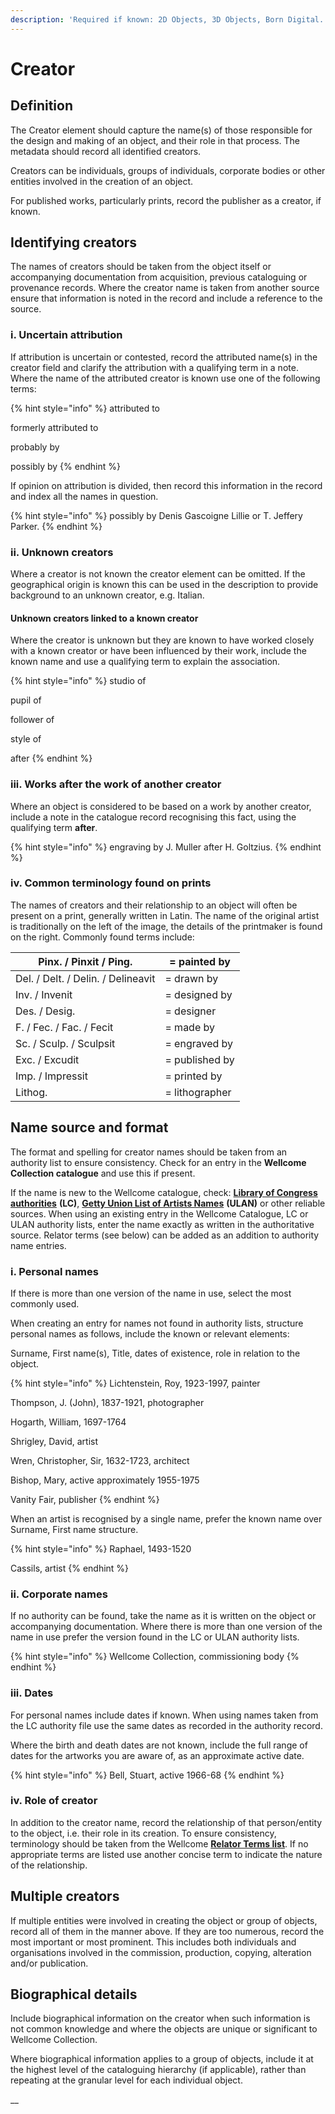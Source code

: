 ```yaml
---
description: 'Required if known: 2D Objects, 3D Objects, Born Digital. Repeatable'
---
```


# Creator

## Definition

The Creator element should capture the name(s) of those responsible for the design and making of an object, and their role in that process. The metadata should record all identified creators.

Creators can be individuals, groups of individuals, corporate bodies or other entities involved in the creation of an object.

For published works, particularly prints, record the publisher as a creator, if known.

## Identifying creators

The names of creators should be taken from the object itself or accompanying documentation from acquisition, previous cataloguing or provenance records. Where the creator name is taken from another source ensure that information is noted in the record and include a reference to the source.

### i. Uncertain attribution

If attribution is uncertain or contested, record the attributed name(s) in the creator field and clarify the attribution with a qualifying term in a note. Where the name of the attributed creator is known use one of the following terms:

{% hint style="info" %}
attributed to

formerly attributed to

probably by

possibly by
{% endhint %}

If opinion on attribution is divided, then record this information in the record and index all the names in question.

{% hint style="info" %}
possibly by Denis Gascoigne Lillie or T. Jeffery Parker.
{% endhint %}

### ii. Unknown creators

Where a creator is not known the creator element can be omitted. If the geographical origin is known this can be used in the description to provide background to an unknown creator, e.g. Italian.

#### Unknown creators linked to a known creator

Where the creator is unknown but they are known to have worked closely with a known creator or have been influenced by their work, include the known name and use a qualifying term to explain the association.

{% hint style="info" %}
studio of

pupil of

follower of

style of

after
{% endhint %}

### iii. Works after the work of another creator

Where an object is considered to be based on a work by another creator, include a note in the catalogue record recognising this fact, using the qualifying term **after**.

{% hint style="info" %}
engraving by J. Muller after H. Goltzius.
{% endhint %}

### iv. Common terminology found on prints

The names of creators and their relationship to an object will often be present on a print, generally written in Latin. The name of the original artist is traditionally on the left of the image, the details of the printmaker is found on the right. Commonly found terms include:

| Pinx. / Pinxit / Ping.             |  = painted by  |
| ---------------------------------- | -------------- |
| Del. / Delt. / Delin. / Delineavit |  = drawn by    |
| Inv. / Invenit                     | = designed by  |
| Des. / Desig.                      | = designer     |
| F. / Fec. / Fac. / Fecit           | = made by      |
| Sc. / Sculp. / Sculpsit            | = engraved by  |
| Exc. / Excudit                     | = published by |
| Imp. / Impressit                   | = printed by   |
| Lithog.                            | = lithographer |

## Name **source and format**

The format and spelling for creator names should be taken from an authority list to ensure consistency. Check for an entry in the **Wellcome Collection catalogue** and use this if present.

If the name is new to the Wellcome catalogue, check: [**Library of Congress authorities**](https://authorities.loc.gov) **(LC)**, [**Getty Union List of Artists Names**](http://www.getty.edu/research/tools/vocabularies/ulan/) **(ULAN)** or other reliable sources. When using an existing entry in the Wellcome Catalogue, LC or ULAN authority lists, enter the name exactly as written in the authoritative source. Relator terms (see below) can be added as an addition to authority name entries.

### **i. Personal names**

If there is more than one version of the name in use, select the most commonly used.

When creating an entry for names not found in authority lists, structure personal names as follows, include the known or relevant elements:

Surname, First name(s), Title, dates of existence, role in relation to the object.

{% hint style="info" %}
Lichtenstein, Roy, 1923-1997, painter

Thompson, J. (John), 1837-1921, photographer

Hogarth, William, 1697-1764

Shrigley, David, artist

Wren, Christopher, Sir, 1632-1723, architect

Bishop, Mary, active approximately 1955-1975

Vanity Fair, publisher
{% endhint %}

When an artist is recognised by a single name, prefer the known name over Surname, First name structure.

{% hint style="info" %}
Raphael, 1493-1520

Cassils, artist
{% endhint %}

### **ii. Corporate names**

If no authority can be found, take the name as it is written on the object or accompanying documentation. Where there is more than one version of the name in use prefer the version found in the LC or ULAN authority lists.

{% hint style="info" %}
Wellcome Collection, commissioning body
{% endhint %}

### iii. Dates

For personal names include dates if known. When using names taken from the LC authority file use the same dates as recorded in the authority record.

Where the birth and death dates are not known, include the full range of dates for the artworks you are aware of, as an approximate active date.

{% hint style="info" %}
Bell, Stuart, active 1966-68
{% endhint %}

### iv. Role of creator

In addition to the creator name, record the relationship of that person/entity to the object, i.e. their role in its creation. To ensure consistency, terminology should be taken from the Wellcome [**Relator Terms list**](relator-terms.md). If no appropriate terms are listed use another concise term to indicate the nature of the relationship.

## Multiple creators

If multiple entities were involved in creating the object or group of objects, record all of them in the manner above. If they are too numerous, record the most important or most prominent. This includes both individuals and organisations involved in the commission, production, copying, alteration and/or publication.

## Biographical details

Include biographical information on the creator when such information is not common knowledge and where the objects are unique or significant to Wellcome Collection.

Where biographical information applies to a group of objects, include it at the highest level of the cataloguing hierarchy (if applicable), rather than repeating at the granular level for each individual object.

\_\_
